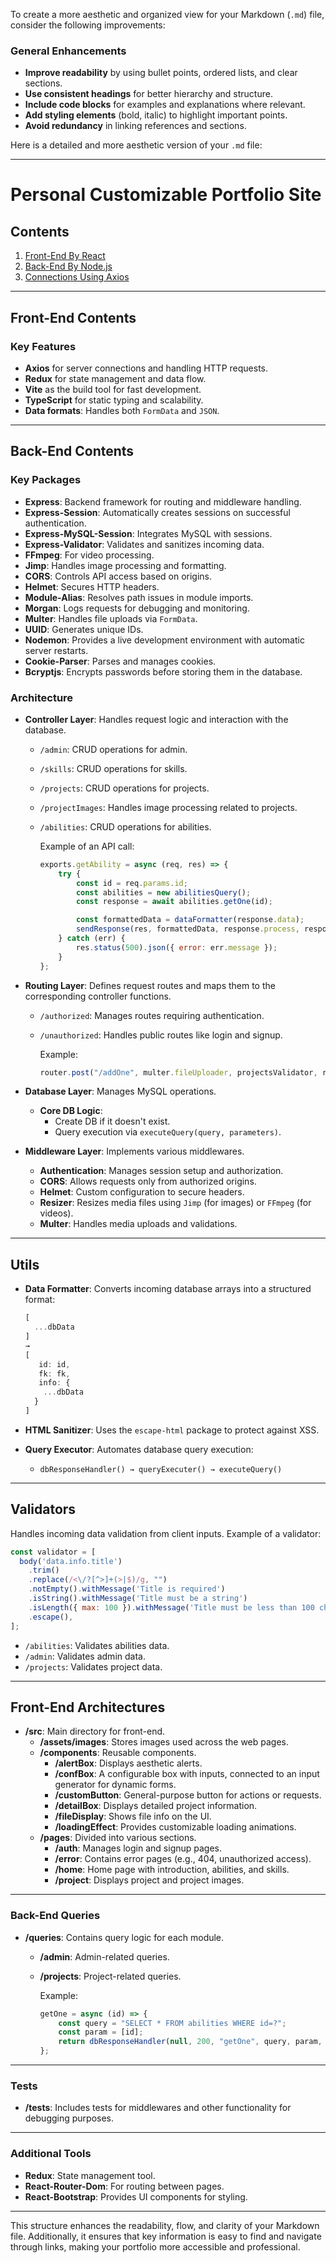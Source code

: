 To create a more aesthetic and organized view for your Markdown (`.md`) file, consider the following improvements:

### General Enhancements
- **Improve readability** by using bullet points, ordered lists, and clear sections.
- **Use consistent headings** for better hierarchy and structure.
- **Include code blocks** for examples and explanations where relevant.
- **Add styling elements** (bold, italic) to highlight important points.
- **Avoid redundancy** in linking references and sections.

Here is a detailed and more aesthetic version of your `.md` file:

---

# Personal Customizable Portfolio Site

## **Contents**
1. [Front-End By React](#front-end-contents)
2. [Back-End By Node.js](#back-end-contents)
3. [Connections Using Axios](#connections-by-axios)

---

## **Front-End Contents**

### **Key Features**
- **Axios** for server connections and handling HTTP requests.
- **Redux** for state management and data flow.
- **Vite** as the build tool for fast development.
- **TypeScript** for static typing and scalability.
- **Data formats**: Handles both `FormData` and `JSON`.

---

## **Back-End Contents**

### **Key Packages**
- **Express**: Backend framework for routing and middleware handling.
- **Express-Session**: Automatically creates sessions on successful authentication.
- **Express-MySQL-Session**: Integrates MySQL with sessions.
- **Express-Validator**: Validates and sanitizes incoming data.
- **FFmpeg**: For video processing.
- **Jimp**: Handles image processing and formatting.
- **CORS**: Controls API access based on origins.
- **Helmet**: Secures HTTP headers.
- **Module-Alias**: Resolves path issues in module imports.
- **Morgan**: Logs requests for debugging and monitoring.
- **Multer**: Handles file uploads via `FormData`.
- **UUID**: Generates unique IDs.
- **Nodemon**: Provides a live development environment with automatic server restarts.
- **Cookie-Parser**: Parses and manages cookies.
- **Bcryptjs**: Encrypts passwords before storing them in the database.

### **Architecture**
- **Controller Layer**: Handles request logic and interaction with the database.
  - `/admin`: CRUD operations for admin.
  - `/skills`: CRUD operations for skills.
  - `/projects`: CRUD operations for projects.
  - `/projectImages`: Handles image processing related to projects.
  - `/abilities`: CRUD operations for abilities.
  
    Example of an API call:
    ```javascript
    exports.getAbility = async (req, res) => {
        try {
            const id = req.params.id;
            const abilities = new abilitiesQuery();
            const response = await abilities.getOne(id);

            const formattedData = dataFormatter(response.data);
            sendResponse(res, formattedData, response.process, response.status, response.statusCode);
        } catch (err) {
            res.status(500).json({ error: err.message });
        }
    };
    ```

- **Routing Layer**: Defines request routes and maps them to the corresponding controller functions.
  - `/authorized`: Manages routes requiring authentication.
  - `/unauthorized`: Handles public routes like login and signup.

    Example:
    ```javascript
    router.post("/addOne", multer.fileUploader, projectsValidator, resizer, validationResult, addProject);
    ```

- **Database Layer**: Manages MySQL operations.
  - **Core DB Logic**: 
    - Create DB if it doesn't exist.
    - Query execution via `executeQuery(query, parameters)`.

- **Middleware Layer**: Implements various middlewares.
  - **Authentication**: Manages session setup and authorization.
  - **CORS**: Allows requests only from authorized origins.
  - **Helmet**: Custom configuration to secure headers.
  - **Resizer**: Resizes media files using `Jimp` (for images) or `FFmpeg` (for videos).
  - **Multer**: Handles media uploads and validations.

---

## **Utils**
- **Data Formatter**: Converts incoming database arrays into a structured format:
  ```javascript
  [
    ...dbData
  ]  
  → 
  [
     id: id,
     fk: fk,
     info: {
      ...dbData
    }
  ]
  ```

- **HTML Sanitizer**: Uses the `escape-html` package to protect against XSS.
- **Query Executor**: Automates database query execution:
  - `dbResponseHandler() → queryExecuter() → executeQuery()`

---

## **Validators**
Handles incoming data validation from client inputs. Example of a validator:
```javascript
const validator = [
  body('data.info.title')
    .trim()
    .replace(/<\/?[^>]+(>|$)/g, "")
    .notEmpty().withMessage('Title is required')
    .isString().withMessage('Title must be a string')
    .isLength({ max: 100 }).withMessage('Title must be less than 100 characters')
    .escape(),
];
```
- `/abilities`: Validates abilities data.
- `/admin`: Validates admin data.
- `/projects`: Validates project data.

---

## **Front-End Architectures**

- **/src**: Main directory for front-end.
  - **/assets/images**: Stores images used across the web pages.
  - **/components**: Reusable components.
    - **/alertBox**: Displays aesthetic alerts.
    - **/confBox**: A configurable box with inputs, connected to an input generator for dynamic forms.
    - **/customButton**: General-purpose button for actions or requests.
    - **/detailBox**: Displays detailed project information.
    - **/fileDisplay**: Shows file info on the UI.
    - **/loadingEffect**: Provides customizable loading animations.
  - **/pages**: Divided into various sections.
    - **/auth**: Manages login and signup pages.
    - **/error**: Contains error pages (e.g., 404, unauthorized access).
    - **/home**: Home page with introduction, abilities, and skills.
    - **/project**: Displays project and project images.

---

### **Back-End Queries**

- **/queries**: Contains query logic for each module.
  - **/admin**: Admin-related queries.
  - **/projects**: Project-related queries.
  
    Example:
    ```javascript
    getOne = async (id) => {
        const query = "SELECT * FROM abilities WHERE id=?";
        const param = [id];
        return dbResponseHandler(null, 200, "getOne", query, param, abilitiesModel());
    };
    ```

---

### **Tests**
- **/tests**: Includes tests for middlewares and other functionality for debugging purposes.

---

### **Additional Tools**
- **Redux**: State management tool.
- **React-Router-Dom**: For routing between pages.
- **React-Bootstrap**: Provides UI components for styling.

---

This structure enhances the readability, flow, and clarity of your Markdown file. Additionally, it ensures that key information is easy to find and navigate through links, making your portfolio more accessible and professional.
